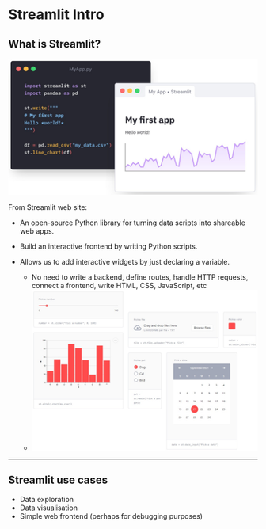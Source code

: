 # Streamlit Intro

## What is Streamlit?

![streamlit-intro](../resources/streamlit-intro.jpg)


From Streamlit web site:

* An open-source Python library for turning data scripts into shareable web apps.

* Build an interactive frontend by writing Python scripts.

* Allows us to add interactive widgets by just declaring a variable.
  * No need to write a backend, define routes, handle HTTP requests, connect a frontend, write HTML, CSS, JavaScript, etc
  * ![streamlit-widgets](../resources/streamlit-widgets.jpg)


---
## Streamlit use cases

* Data exploration
* Data visualisation
* Simple web frontend (perhaps for debugging purposes)


